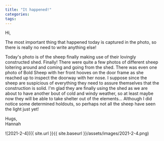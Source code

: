 ```yaml
---
title: "It happened!"
categories:
tags:
---
```


Hi,

The most important thing that happened today is captured in the photo, so there is really no need to write anything else!

Today's photo is of the sheep finally making use of their lovingly constructed shed. Finally! There were quite a few photos of different sheep loitering around and coming and going from the shed. There was even one photo of Bold Sheep with her front hooves on the door frame as she reached up to inspect the doorway with her nose. I suppose since the sheep are suspicious of everything they need to assure themselves that the construction is solid. I'm glad they are finally using the shed as we are about to have another bout of cold and windy weather, so at least maybe now they will be able to take shelter out of the elements... Although I did notice some determined holdouts, so perhaps not all the sheep have seen the light just yet!

Hugs,<br />
Hannah

![2021-2-4]({{ site.url }}{{ site.baseurl }}/assets/images/2021-2-4.png)